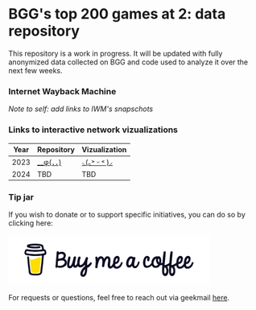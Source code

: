 # BGG's top 200 games at 2: data repository

This repository is a work in progress. It will be updated with fully anonymized data collected on BGG and code used to analyze it over the next few weeks.

### Internet Wayback Machine
*Note to self: add links to IWM's snapschots*


### Links to interactive network vizualizations
| Year | Repository | Vizualization |
| --- | --- | --- |
| 2023 | [__φ(．．)](https://github.com/DrBewd/BGG_top200_at_2_2023) | [⸜(｡˃ ᵕ ˂ )⸝](https://drbewd.github.io/BGG_top200_at_2_2023/#) |
| 2024 | TBD | TBD |

### Tip jar
If you wish to donate or to support specific initiatives, you can do so by clicking here:
<br>
<br>
[<img src="images/bmc-logo.png" alt="Alt text" title="Donations" width="400">](https://www.buymeacoffee.com/dr_bewd)

For requests or questions, feel free to reach out via geekmail [here](https://boardgamegeek.com/user/Dr_Bewd).

